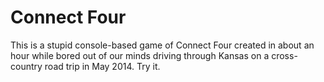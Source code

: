 Connect Four
====

This is a stupid console-based game of Connect Four created in about an hour while bored out of our minds driving through Kansas on a cross-country road trip in May 2014. Try it.